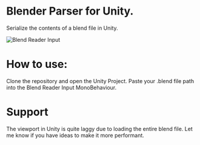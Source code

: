 # Blender Parser for Unity.

Serialize the contents of a blend file in Unity.

![Blend Reader Input](Media/BlendReaderInput.png)

# How to use:

Clone the repository and open the Unity Project.
Paste your .blend file path into the Blend Reader Input MonoBehaviour.

# Support

The viewport in Unity is quite laggy due to loading the entire blend file. Let me know if you have ideas to make it more performant.
